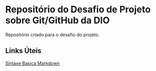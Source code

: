 # Repositório do Desafio de Projeto sobre Git/GitHub da DIO
Repositório criado para o desafio do projeto.

## Links Úteis
[Sintaxe Basica Markdown](https://www.markdownguide.org/basic-syntax/)
